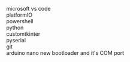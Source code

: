 microsoft vs code  
platformIO  
powershell  
python  
customtkinter  
pyserial  
git  
arduino nano new bootloader and it's COM port  
